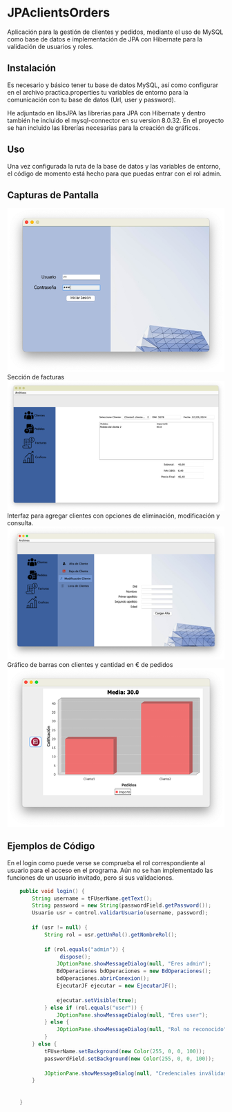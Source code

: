 # JPAclientsOrders

Aplicación para la gestión de clientes y pedidos, mediante el uso de MySQL como base de datos e implementación de JPA con Hibernate para la validación de usuarios y roles.

## Instalación

Es necesario y básico tener tu base de datos MySQL, así como configurar en el archivo practica.properties tu variables de entorno para la comunicación con tu base de datos (Url, user y password).


He adjuntado en libsJPA las librerías para JPA con Hibernate y dentro también he incluido el mysql-connector en su version 8.0.32.
En el proyecto se han incluido las librerías necesarias para la creación de gráficos.




## Uso

Una vez configurada la ruta de la base de datos y las variables de entorno, el código de momento está hecho para que puedas entrar con el rol admin.

## Capturas de Pantalla
![Captura de Pantalla 1](/imagesREADME/login.png)
Sección de facturas
![Captura de Pantalla 2](/imagesREADME/Bills.png)
Interfaz para agregar clientes con opciones de eliminación, modificación y consulta.
![Captura de Pantalla 2](/imagesREADME/addClient.png)
Gráfico de barras con clientes y cantidad en € de pedidos 
![Captura de Pantalla 2](/imagesREADME/Graphs.png)

## Ejemplos de Código
En el login como puede verse se comprueba el rol correspondiente al usuario para el acceso en el programa. Aún no se han implementado las funciones de un usuario invitado, pero si sus validaciones.
```java
	public void login() {
	    String username = tFUserName.getText();
	    String password = new String(passwordField.getPassword());
	    Usuario usr = control.validarUsuario(username, password);

	    if (usr != null) {
	        String rol = usr.getUnRol().getNombreRol();

	        if (rol.equals("admin")) {
	        	 dispose(); 
	            JOptionPane.showMessageDialog(null, "Eres admin");
	            BdOperaciones bdOperaciones = new BdOperaciones();
	            bdOperaciones.abrirConexion();
	            EjecutarJF ejecutar = new EjecutarJF();
	            
	            ejecutar.setVisible(true);
	        } else if (rol.equals("user")) {
	            JOptionPane.showMessageDialog(null, "Eres user");
	        } else {
	            JOptionPane.showMessageDialog(null, "Rol no reconocido");
	        }
	    } else {
        	tFUserName.setBackground(new Color(255, 0, 0, 100));
        	passwordField.setBackground(new Color(255, 0, 0, 100));
        	
            JOptionPane.showMessageDialog(null, "Credenciales inválidas. Inténtalo de nuevo.");
	    }

		
	}
